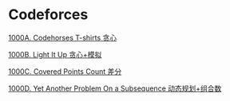 # Codeforces

[1000A. Codehorses T-shirts 贪心](https://github.com/Zhenyuan-Xi/Codeforces/blob/master/1000A.%20Codehorses%20T-shirts.cpp)

[1000B. Light It Up 贪心+模拟](https://github.com/Zhenyuan-Xi/Codeforces/blob/master/1000B.%20Light%20It%20Up.cpp)

[1000C. Covered Points Count 差分](https://github.com/Zhenyuan-Xi/Codeforces/blob/master/1000C.%20Covered%20Points%20Count.cpp)

[1000D. Yet Another Problem On a Subsequence 动态规划+组合数](https://github.com/Zhenyuan-Xi/Codeforces/blob/master/1000D.%20Yet%20Another%20Problem%20On%20a%20Subsequence.cpp)
